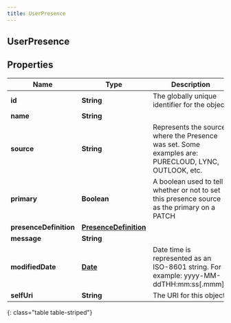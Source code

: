 ```yaml
---
title: UserPresence
---
```


## UserPresence

## Properties

| Name                   | Type                                                                 | Description                                                                                         | Notes      |
| ---------------------- | -------------------------------------------------------------------- | --------------------------------------------------------------------------------------------------- | ---------- |
| **id**                 | <!----><!---->**String**<!---->                                      | The globally unique identifier for the object.                                                      | [optional] |
| **name**               | <!----><!---->**String**<!---->                                      |                                                                                                     | [optional] |
| **source**             | <!----><!---->**String**<!---->                                      | Represents the source where the Presence was set. Some examples are: PURECLOUD, LYNC, OUTLOOK, etc. | [optional] |
| **primary**            | <!----><!---->**Boolean**<!---->                                     | A boolean used to tell whether or not to set this presence source as the primary on a PATCH         | [optional] |
| **presenceDefinition** | <!----><!---->[**PresenceDefinition**](PresenceDefinition.md)<!----> |                                                                                                     | [optional] |
| **message**            | <!----><!---->**String**<!---->                                      |                                                                                                     | [optional] |
| **modifiedDate**       | <!----><!---->[**Date**](Date.md)<!---->                             | Date time is represented as an ISO-8601 string. For example: yyyy-MM-ddTHH:mm:ss[.mmm]Z             | [optional] |
| **selfUri**            | <!----><!---->**String**<!---->                                      | The URI for this object                                                                             | [optional] |

{: class="table table-striped"}
